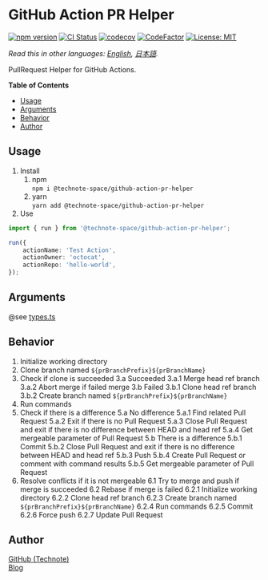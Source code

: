 # GitHub Action PR Helper

[![npm version](https://badge.fury.io/js/%40technote-space%2Fgithub-action-pr-helper.svg)](https://badge.fury.io/js/%40technote-space%2Fgithub-action-pr-helper)
[![CI Status](https://github.com/technote-space/github-action-pr-helper/workflows/CI/badge.svg)](https://github.com/technote-space/github-action-pr-helper/actions)
[![codecov](https://codecov.io/gh/technote-space/github-action-pr-helper/branch/master/graph/badge.svg)](https://codecov.io/gh/technote-space/github-action-pr-helper)
[![CodeFactor](https://www.codefactor.io/repository/github/technote-space/github-action-pr-helper/badge)](https://www.codefactor.io/repository/github/technote-space/github-action-pr-helper)
[![License: MIT](https://img.shields.io/badge/License-MIT-blue.svg)](https://github.com/technote-space/github-action-pr-helper/blob/master/LICENSE)

*Read this in other languages: [English](README.md), [日本語](README.ja.md).*

PullRequest Helper for GitHub Actions.

<!-- START doctoc generated TOC please keep comment here to allow auto update -->
<!-- DON'T EDIT THIS SECTION, INSTEAD RE-RUN doctoc TO UPDATE -->
**Table of Contents**

- [Usage](#usage)
- [Arguments](#arguments)
- [Behavior](#behavior)
- [Author](#author)

<!-- END doctoc generated TOC please keep comment here to allow auto update -->

## Usage
1. Install  
   1. npm  
   `npm i @technote-space/github-action-pr-helper`
   1. yarn  
   `yarn add @technote-space/github-action-pr-helper`
1. Use
```typescript
import { run } from '@technote-space/github-action-pr-helper';

run({
	actionName: 'Test Action',
	actionOwner: 'octocat',
	actionRepo: 'hello-world',
});
```

## Arguments
@see [types.ts](src/types.ts)

## Behavior
1. Initialize working directory
2. Clone branch named `${prBranchPrefix}${prBranchName}`
3. Check if clone is succeeded
3.a Succeeded
3.a.1 Merge head ref branch
3.a.2 Abort merge if failed merge
3.b Failed
3.b.1 Clone head ref branch
3.b.2 Create branch named `${prBranchPrefix}${prBranchName}`
4. Run commands
5. Check if there is a difference
5.a No difference
5.a.1 Find related Pull Request
5.a.2 Exit if there is no Pull Request
5.a.3 Close Pull Request and exit if there is no difference between HEAD and head ref
5.a.4 Get mergeable parameter of Pull Request
5.b There is a difference
5.b.1 Commit
5.b.2 Close Pull Request and exit if there is no difference between HEAD and head ref
5.b.3 Push
5.b.4 Create Pull Request or comment with command results
5.b.5 Get mergeable parameter of Pull Request
6. Resolve conflicts if it is not mergeable
6.1 Try to merge and push if merge is succeeded
6.2 Rebase if merge is failed
6.2.1 Initialize working directory
6.2.2 Clone head ref branch
6.2.3 Create branch named `${prBranchPrefix}${prBranchName}`
6.2.4 Run commands
6.2.5 Commit
6.2.6 Force push
6.2.7 Update Pull Request

## Author
[GitHub (Technote)](https://github.com/technote-space)  
[Blog](https://technote.space)
